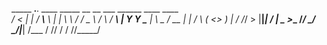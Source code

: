                                                                   
  _____ ___.__.   ____ _____   __ __  ___  ______   ____    ____  
 /     <   |  | _/ ___\\__  \ |  |  \ \  \/ /  _ \ /    \  / ___\ 
|  Y Y  \___  | \  \___ / __ \|  |  /  \   (  <_> )   |  \/ /_/  >
|__|_|  / ____|  \___  >____  /____/    \_/ \____/|___|  /\___  / 
      \/\/           \/     \/                         \//_____/  
